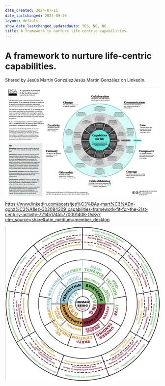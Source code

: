 ```yaml
---
date_created: 2024-07-11
date_lastchanged: 2024-09-20
layout: default
show_date_lastchanged_updatedauto: YES, NO, NO
title: A framework to nurture life-centric capabilities.
---
```


# A framework to nurture life-centric capabilities.
Shared by Jesús Martín GonzálezJesús Martín González on LinkedIn. 

![](media/cleanshot_2024-07-11-at-10-57-30@2x.png)


https://www.linkedin.com/posts/jes%C3%BAs-mart%C3%ADn-gonz%C3%A1lez-302094209_capabilities-framework-fit-for-the-21st-century-activity-7214517455770001408-OsKy?utm_source=share&utm_medium=member_desktop



![](media/cleanshot_2024-07-11-at-12-10-12@2x.png)

